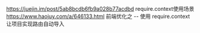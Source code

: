 https://juejin.im/post/5ab8bcdb6fb9a028b77acdbd   require.context使用场景
https://www.haojuy.com/a/646133.html    前端优化之 -- 使用 require.context 让项目实现路由自动导入
